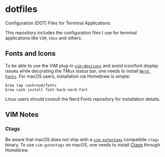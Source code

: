 # dotfiles
Configuration (DOT) Files for Terminal Applications

This repository includes the configuration files I use for terminal applications like `VIM`, `tmux` and others.

## Fonts and Icons

To be able to use the VIM plug-in [`vim-devicons`](https://github.com/ryanoasis/vim-devicons) and avoid icon/font display issues while decorating the TMux status bar, one needs to install [`Nerd Fonts`](https://github.com/ryanoasis/nerd-fonts). For macOS users, installation via Homebrew is simple:
```
brew tap caskroom/fonts
brew cask install font-hack-nerd-font
```
Linux users should consult the Nerd Fonts repository for installation details.

## VIM Notes

### Ctags

Be aware that macOS does not ship with a [`vim-gutentags`](https://github.com/ludovicchabant/vim-gutentags) compatible `ctags` binary. To use `vim-gutentags` on macOS, one needs to install [Ctags](http://ctags.sourceforge.net/) through Homebrew.
